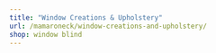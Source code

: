 ```yaml
---
title: "Window Creations & Upholstery"
url: /mamaroneck/window-creations-and-upholstery/
shop: window blind
---
```

